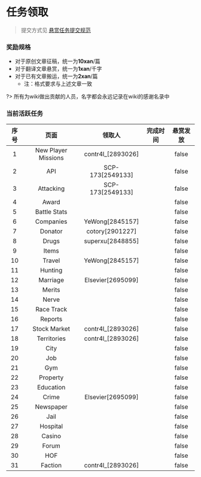 # 任务领取

> 提交方式见 [悬赏任务提交规范](dev_rules/commit_rules.md)

### 奖励规格
- 对于原创文章征稿，统一为**10xan**/篇
- 对于翻译文章悬赏，统一为**1xan**/千字
- 对于已有文章搬运，统一为**2xan**/篇
    - 注：格式要求与上述文章一致

?> 所有为wiki做出贡献的人员，名字都会永远记录在wiki的感谢名录中


### 当前活跃任务

<table>
<thead>
<tr>
    <th align="center">序号</th>
    <th align="center">页面</th>
    <th align="center">领取人</th>
    <th align="center">完成时间</th>
    <th align="center">悬赏发放</th>
</tr>
</thead>

<tbody>
<tr>
    <td align="center">1</td>
    <td align="center">New Player Missions</td>
    <td align="center">contr4l_[2893026]</td>
    <td align="center"></td>
    <td align="center">false</td>
</tr>

<tr>
    <td align="center">2</td>
    <td align="center">API</td>
    <td align="center">SCP-173[2549133]</td>
    <td align="center"></td>
    <td align="center">false</td>
</tr>

<tr>
    <td align="center">3</td>
    <td align="center">Attacking</td>
    <td align="center">SCP-173[2549133]</td>
    <td align="center"></td>
    <td align="center">false</td>
</tr>

<tr>
    <td align="center">4</td>
    <td align="center">Award</td>
    <td align="center"></td>
    <td align="center"></td>
    <td align="center">false</td>
</tr>

<tr>
    <td align="center">5</td>
    <td align="center">Battle Stats</td>
    <td align="center"></td>
    <td align="center"></td>
    <td align="center">false</td>
</tr>

<tr>
    <td align="center">6</td>
    <td align="center">Companies</td>
    <td align="center">YeWong[2845157]</td>
    <td align="center"></td>
    <td align="center">false</td>
</tr>

<tr>
    <td align="center">7</td>
    <td align="center">Donator</td>
    <td align="center">cotory[2901227]</td>
    <td align="center"></td>
    <td align="center">false</td>
</tr>

<tr>
    <td align="center">8</td>
    <td align="center">Drugs</td>
    <td align="center">superxu[2848855]</td>
    <td align="center"></td>
    <td align="center">false</td>
</tr>

<tr>
    <td align="center">9</td>
    <td align="center">Items</td>
    <td align="center"></td>
    <td align="center"></td>
    <td align="center">false</td>
</tr>

<tr>
    <td align="center">10</td>
    <td align="center">Travel</td>
    <td align="center">YeWong[2845157]</td>
    <td align="center"></td>
    <td align="center">false</td>
</tr>

<tr>
    <td align="center">11</td>
    <td align="center">Hunting</td>
    <td align="center"></td>
    <td align="center"></td>
    <td align="center">false</td>
</tr>

<tr>
    <td align="center">12</td>
    <td align="center">Marriage</td>
    <td align="center">Elsevier[2695099]</td>
    <td align="center"></td>
    <td align="center">false</td>
</tr>

<tr>
    <td align="center">13</td>
    <td align="center">Merits</td>
    <td align="center"></td>
    <td align="center"></td>
    <td align="center">false</td>
</tr>

<tr>
    <td align="center">14</td>
    <td align="center">Nerve</td>
    <td align="center"></td>
    <td align="center"></td>
    <td align="center">false</td>
</tr>

<tr>
    <td align="center">15</td>
    <td align="center">Race Track</td>
    <td align="center"></td>
    <td align="center"></td>
    <td align="center">false</td>
</tr>

<tr>
    <td align="center">16</td>
    <td align="center">Reports</td>
    <td align="center"></td>
    <td align="center"></td>
    <td align="center">false</td>
</tr>

<tr>
    <td align="center">17</td>
    <td align="center">Stock Market</td>
    <td align="center">contr4l_[2893026]</td>
    <td align="center"></td>
    <td align="center">false</td>
</tr>

<tr>
    <td align="center">18</td>
    <td align="center">Territories</td>
    <td align="center">contr4l_[2893026]</td>
    <td align="center"></td>
    <td align="center">false</td>
</tr>

<tr>
    <td align="center">19</td>
    <td align="center">City</td>
    <td align="center"></td>
    <td align="center"></td>
    <td align="center">false</td>
</tr>
<tr>
    <td align="center">20</td>
    <td align="center">Job</td>
    <td align="center"></td>
    <td align="center"></td>
    <td align="center">false</td>
</tr>
<tr>
    <td align="center">21</td>
    <td align="center">Gym</td>
    <td align="center"></td>
    <td align="center"></td>
    <td align="center">false</td>
</tr>
<tr>
    <td align="center">22</td>
    <td align="center">Property</td>
    <td align="center"></td>
    <td align="center"></td>
    <td align="center">false</td>
</tr>
<tr>
    <td align="center">23</td>
    <td align="center">Education</td>
    <td align="center"></td>
    <td align="center"></td>
    <td align="center">false</td>
</tr>
<tr>
    <td align="center">24</td>
    <td align="center">Crime</td>
    <td align="center">Elsevier[2695099]</td>
    <td align="center"></td>
    <td align="center">false</td>
</tr>
<tr>
    <td align="center">25</td>
    <td align="center">Newspaper</td>
    <td align="center"></td>
    <td align="center"></td>
    <td align="center">false</td>
</tr>
<tr>
    <td align="center">26</td>
    <td align="center">Jail</td>
    <td align="center"></td>
    <td align="center"></td>
    <td align="center">false</td>
</tr>
<tr>
    <td align="center">27</td>
    <td align="center">Hospital</td>
    <td align="center"></td>
    <td align="center"></td>
    <td align="center">false</td>
</tr>
<tr>
    <td align="center">28</td>
    <td align="center">Casino</td>
    <td align="center"></td>
    <td align="center"></td>
    <td align="center">false</td>
</tr>
<tr>
    <td align="center">29</td>
    <td align="center">Forum</td>
    <td align="center"></td>
    <td align="center"></td>
    <td align="center">false</td>
</tr>
<tr>
    <td align="center">30</td>
    <td align="center">HOF</td>
    <td align="center"></td>
    <td align="center"></td>
    <td align="center">false</td>
</tr>
<tr>
    <td align="center">31</td>
    <td align="center">Faction</td>
    <td align="center">contr4l_[2893026]</td>
    <td align="center"></td>
    <td align="center">false</td>
</tr>

</tbody>
</table>
